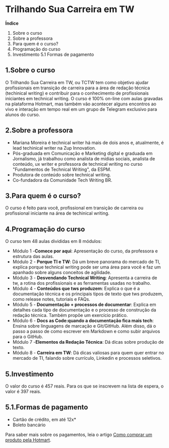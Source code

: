 # Trilhando Sua Carreira em TW

**Índice**
1. Sobre o curso
2. Sobre a professora
3. Para quem é o curso?
4. Programação do curso
5. Investimento
5.1 Formas de pagamento

## 1.Sobre o curso

O Trilhando Sua Carreira em TW, ou TCTW tem como objetivo ajudar profissionais em transição de carreira para a área de redação técnica (techinical writing) e contribuir para o conhecimento de profissionais iniciantes em technical writing.
O curso é 100% on-line com aulas gravadas na plataforma Hotmart, mas também vão acontecer alguns encontros ao vivo e interação em tempo real em um grupo de Telegram exclusivo para alunos do curso.

## 2.Sobre a professora

+ Mariana Moreira é technical writer há mais de dois anos e, atualmente, é lead techinical writer na Zup Innovation. 
+ Pós-graduada em Comunicação e Marketing digital e graduada em Jornalismo, já trabalhou como analista de mídias sociais, analista de conteúdo, ux writer e professora de technical writing no curso "Fundamentos de Technical Writing", da ESPM.
+ Produtora de conteúdo sobre technical writing. 
+ Co-fundadora da Comunidade Tech Writing BR.

## 3.Para quem é o curso?

O curso é feito para você, profissional em transição de carreira ou profissional iniciante na área de techinical writing.

## 4.Programação do curso

O curso tem 48 aulas divididas em 8 módulos:

+ Módulo 1 -**Comece por aqui**: Apresentação do curso, da professora e estrutura das aulas.
+ Módulo 2 - **Porque TI e TW**: Dá um breve panorama do mercado de TI, explica porque technical writing pode ser uma área para você e faz um apanhado sobre alguns conceitos de agilidade.
+ Módulo 3 - **Desvendando Technical Writing**: Apresenta a carreira de tw, a rotina dos profissionais e as ferramentas usadas no trabalho.
+ Módulo 4 - **Conteúdos que tws produzem**: Explica o que é a documentação técnica e os principais tipos de texto que tws produzem, como release notes, tutoriais e FAQs.
+ Módulo 5 - **Documentação + processos de documentar**: Explica em detalhes cada tipo de documentação e o processo de construção da redação técnica. Também propõe um exercício prático.
+ Módulo 6 - **Docs as Code:quando a documentação fica mais tech**: Ensina sobre linguagens de marcação e Git/GitHub. Além disso, dá o passo a passo de como escrever em Markdown e como subir arquivos para o GitHub.
+ Módulo 7 -**Elementos da Redação Técnica**: Dá dicas sobre produção de texto.
+ Módulo 8 - **Carreira em TW**: Dá dicas valiosas para quem quer entrar no mercado de TI, falando sobre currículo, Linkedin e processos seletivos.

## 5.Investimento

O valor do curso é 457 reais. Para os que se inscrevem na lista de espera, o valor é 397 reais.

## 5.1.Formas de pagamento

+ Cartão de crédito, em até 12x*
+ Boleto bancário

Para saber mais sobre os pagamentos, leia o artigo [Como comprar um produto pela Hotmart](https://help.hotmart.com/pt-BR/article/como-comprar-um-produto-pela-hotmart-/360014492431).




